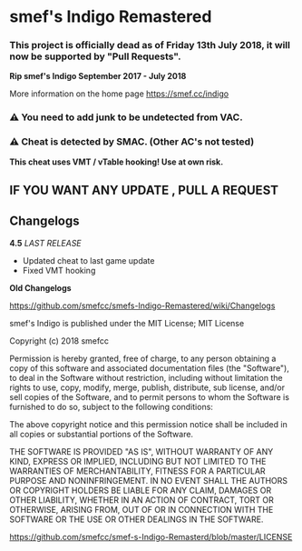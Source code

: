 # smef's Indigo Remastered

### This project is officially dead as of Friday 13th July 2018, it will now be supported by "Pull Requests".
**Rip smef's Indigo September 2017 - July 2018**

More information on the home page https://smef.cc/indigo

### :warning: You need to add junk to be undetected from VAC.
### :warning: Cheat is detected by SMAC. (Other AC's not tested)
**This cheat uses VMT / vTable hooking! Use at own risk.**

## IF YOU WANT ANY UPDATE , PULL A REQUEST

## Changelogs

**4.5** *LAST RELEASE*
+ Updated cheat to last game update
+ Fixed VMT hooking

**Old Changelogs**

https://github.com/smefcc/smefs-Indigo-Remastered/wiki/Changelogs

smef's Indigo is published under the MIT License;
MIT License

Copyright (c) 2018 smefcc

Permission is hereby granted, free of charge, to any person obtaining a copy
of this software and associated documentation files (the "Software"), to deal
in the Software without restriction, including without limitation the rights
to use, copy, modify, merge, publish, distribute, sub license, and/or sell
copies of the Software, and to permit persons to whom the Software is
furnished to do so, subject to the following conditions:

The above copyright notice and this permission notice shall be included in all
copies or substantial portions of the Software.

THE SOFTWARE IS PROVIDED "AS IS", WITHOUT WARRANTY OF ANY KIND, EXPRESS OR
IMPLIED, INCLUDING BUT NOT LIMITED TO THE WARRANTIES OF MERCHANTABILITY,
FITNESS FOR A PARTICULAR PURPOSE AND NONINFRINGEMENT. IN NO EVENT SHALL THE
AUTHORS OR COPYRIGHT HOLDERS BE LIABLE FOR ANY CLAIM, DAMAGES OR OTHER
LIABILITY, WHETHER IN AN ACTION OF CONTRACT, TORT OR OTHERWISE, ARISING FROM,
OUT OF OR IN CONNECTION WITH THE SOFTWARE OR THE USE OR OTHER DEALINGS IN THE
SOFTWARE.

https://github.com/smefcc/smef-s-Indigo-Remasterd/blob/master/LICENSE
